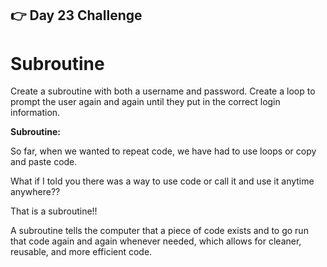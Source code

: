 ## 👉 Day 23 Challenge
# Subroutine
Create a subroutine with both a username and password.
Create a loop to prompt the user again and again until they put in the correct login information.


**Subroutine:**

So far, when we wanted to repeat code, we have had to use loops or copy and paste code.

What if I told you there was a way to use code or call it and use it anytime anywhere??

That is a subroutine!!

A subroutine tells the computer that a piece of code exists and to go run that code again and again whenever needed, which allows for cleaner, reusable, and more efficient code.

</div>

